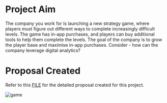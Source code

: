 #  Project Aim
The company you work for is launching a new strategy game, where players must figure out different ways to complete increasingly difficult levels. The game has in-app purchases, and players can buy additional tools to help them complete the levels. The goal of the company is to grow the player base and maximise in-app purchases. Consider - how can the company leverage digital analytics?

# Proposal Created
Refer to this [FILE](https://github.com/haiilingg/Business-Analytics-KYDP/blob/main/Data%20Analytics%20Plan/Data%20Analytics%20Plan.pdf) for the detailed proposal created for this project.

![game](https://github.com/haiilingg/Business-Analytics-KYDP/assets/130296433/624b1fb8-7324-4132-9932-9aee0f2cbcfd)
